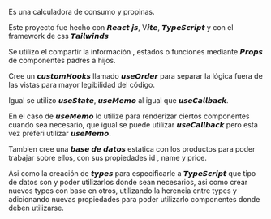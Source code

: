Es una calculadora de consumo y propinas.

Este proyecto fue hecho con  𝙍𝙚𝙖𝙘𝙩 𝙟𝙨, V𝙞𝙩𝙚, 𝙏𝙮𝙥𝙚𝙎𝙘𝙧𝙞𝙥𝙩  y con el framework de css 𝙏𝙖𝙞𝙡𝙬𝙞𝙣𝙙𝙨 

Se utilizo el compartir la información , estados o funciones mediante 𝙋𝙧𝙤𝙥𝙨 de componentes padres a hijos.

Cree un 𝙘𝙪𝙨𝙩𝙤𝙢𝙃𝙤𝙤𝙠𝙨 llamado 𝙪𝙨𝙚𝙊𝙧𝙙𝙚𝙧 para separar la lógica fuera de las vistas para mayor legibilidad del código.

Igual se utilizo 𝙪𝙨𝙚𝙎𝙩𝙖𝙩𝙚, 𝙪𝙨𝙚𝙈𝙚𝙢𝙤  al igual que 𝙪𝙨𝙚𝘾𝙖𝙡𝙡𝙗𝙖𝙘𝙠.

En el caso de 𝙪𝙨𝙚𝙈𝙚𝙢𝙤 lo utilize para renderizar ciertos componentes cuando sea necesario, que igual se puede utilizar  𝙪𝙨𝙚𝘾𝙖𝙡𝙡𝙗𝙖𝙘𝙠  pero esta vez preferi utilizar 𝙪𝙨𝙚𝙈𝙚𝙢𝙤.

Tambien cree una 𝙗𝙖𝙨𝙚 𝙙𝙚 𝙙𝙖𝙩𝙤𝙨 estatica con los productos para poder trabajar sobre ellos, con sus propiedades id , name y price.

Asi como la creación de 𝙩𝙮𝙥𝙚𝙨 para especificarle a 𝙏𝙮𝙥𝙚𝙎𝙘𝙧𝙞𝙥𝙩 que tipo de datos son y poder utilizarlos donde sean necesarios, asi como crear nuevos types con base en otros, utilizando la herencia entre types y adicionando nuevas propiedades para poder utilizarlo componentes donde deben utilizarse.
